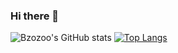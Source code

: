 ### Hi there 👋

![Bzozoo's GitHub stats](https://github-readme-stats.vercel.app/api?username=bzozoo&count_private=true)
[![Top Langs](https://github-readme-stats.vercel.app/api/top-langs/?username=bzozoo)](https://github.com/anuraghazra/github-readme-stats)
